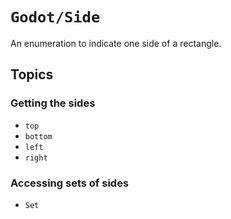 # ``Godot/Side``

An enumeration to indicate one side of a rectangle.

## Topics

### Getting the sides

- ``top``
- ``bottom``
- ``left``
- ``right``

### Accessing sets of sides

- ``Set``
